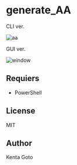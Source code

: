 # generate_AA

CLI ver.  

![aa](https://github.com/KentaGoto/generate_AA/assets/10069642/ab397394-4c6b-4c18-bc7c-bb928ad9a144)

GUI ver.  

![window](https://github.com/KentaGoto/generate_AA/assets/10069642/3bcf7ad5-0745-42d4-8ba9-ac6d7886cb53)

## Requiers
- PowerShell

## License
MIT

## Author
Kenta Goto
